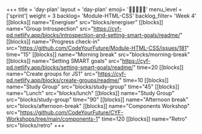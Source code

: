 +++
title = 'day-plan'
layout = 'day-plan'
emoji= '🧑🏽‍🤝‍🧑🏽'
menu_level = ['sprint']
weight = 3
backlog= 'Module-HTML-CSS'
backlog_filter= 'Week 4'
[[blocks]]
name="Energiser"
src="blocks/energiser"
[[blocks]]
name="Group Introspection"
src="https://cyf-pd.netlify.app/blocks/introspection-and-setting-smart-goals/readme/"
[[blocks]]
name="Progress check-in"
src="https://github.com/CodeYourFuture/Module-HTML-CSS/issues/181"
time="15"
[[blocks]]
name="Morning break"
src="blocks/morning-break"
[[blocks]]
name="Setting SMART goals"
src="https://cyf-pd.netlify.app/blocks/setting-smart-goals/readme/"
time=20
[[blocks]]
name="Create groups for JS1"
src="https://cyf-pd.netlify.app/blocks/create-groups/readme/"
time=10
[[blocks]]
name="Study Group"
src="blocks/study-group"
time="45"
[[blocks]]
name="Lunch"
src="blocks/lunch"
[[blocks]]
name="Study Group"
src="blocks/study-group"
time="90"
[[blocks]]
name="Afternoon break"
src="blocks/afternoon-break"
[[blocks]]
name="Components Workshop"
src="https://github.com/CodeYourFuture/CYF-Workshops/tree/main/components-1"
time=120
[[blocks]]
name="Retro"
src="blocks/retro"
+++
